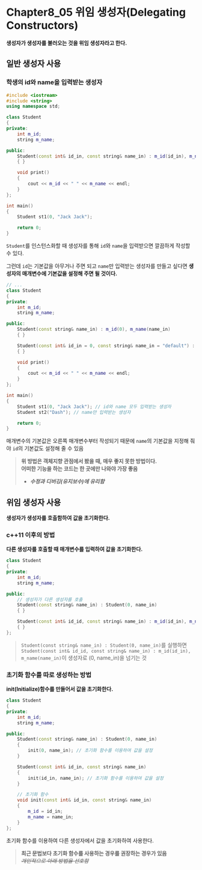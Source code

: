# Chapter8_05 위임 생성자(Delegating Constructors)
**생성자가 생성자를 불러오는 것을 위임 생성자라고 한다.**

## 일반 생성자 사용
### 학생의 id와 name을 입력받는 생성자
```cpp
#include <iostream>
#include <string>
using namespace std;

class Student
{
private:
	int m_id;
	string m_name;

public:
	Student(const int& id_in, const string& name_in) : m_id(id_in), m_name(name_in) // id와 name을 입력받음
	{ }

	void print()
	{
		cout << m_id << " " << m_name << endl;
	}
};

int main()
{
	Student st1(0, "Jack Jack");

	return 0;
}
```
`Student`를 인스턴스화할 때 생성자를 통해 `id`와 `name`을 입력받으면 깔끔하게 작성할 수 있다.


그런데 `id`는 기본값을 아무거나 주면 되고 `name`만 입력받는 생성자를 만들고 싶다면 **생성자의 매개변수에  기본값을 설정해 주면 될 것이다.**

```cpp
// ... 
class Student
{
private:
	int m_id;
	string m_name;

public:
	Student(const string& name_in) : m_id(0), m_name(name_in)
	{ }

	Student(const int& id_in = 0, const string& name_in = "default") : m_id(id_in), m_name(name_in)
	{ }

	void print()
	{
		cout << m_id << " " << m_name << endl;
	}
};

int main()
{
	Student st1(0, "Jack Jack"); // id와 name 모두 입력받는 생성자
	Student st2("Dash"); // name만 입력받는 생성자

	return 0;
}
```

매개변수의 기본값은 오른쪽 매개변수부터 작성되기 때문에 `name`의 기본값을 지정해 줘야 `id`의 기본값도 설정해 줄 수 있음


> **위 방법은 객체지향 관점에서 봤을 때, 매우 좋지 못한 방법이다.** <br>
> **어떠한 기능을 하는 코드는 한 곳에만 나와야 가장 좋음** <br>
> - ***수정과 디버깅(유지보수)에 유리함***

## 위임 생성자 사용
**생성자가 생성자를 호출함하여 값을 초기화한다.**

###  c++11 이후의 방법
**다른 생성자를 호출할 때 매개변수를 입력하여 값을 초기화한다.**
```cpp
class Student
{
private:
	int m_id;
	string m_name;

public:
    // 생성자가 다른 생성자를 호출 
	Student(const string& name_in) : Student(0, name_in)
	{ }

	Student(const int& id_id, const string& name_in) : m_id(id_in), m_name(name_in)
	{ }
};
```
> `Student(const string& name_in) : Student(0, name_in)`를 실행하면 `Student(const int& id_id, const string& name_in) : m_id(id_in), m_name(name_in)`이 생성자로 (0, name_in)을 넘기는 것

### 초기화 함수를 따로 생성하는 방법
**init(Initialize)함수를 만들어서 값을 초기화한다.**
```cpp
class Student
{
private:
	int m_id;
	string m_name;

public:
	Student(const string& name_in) : Student(0, name_in)
	{
		init(0, name_in); // 초기화 함수를 이용하여 값을 설정
	}

	Student(const int& id_in, const string& name_in)
	{
		init(id_in, name_in); // 초기화 함수를 이용하여 값을 설정
	}

    // 초기화 함수
	void init(const int& id_in, const string& name_in)
	{
		m_id = id_in;
		m_name = name_in;
	}
};
```
초기화 함수를 이용하여 다른 생성자에서 값을 초기화하여 사용한다.
> **최근 문법보다 초기화 함수를 사용하는 경우를 권장하는 경우가 있음**<br>
> ~~*개인적으로 아래 방법을 선호함*~~